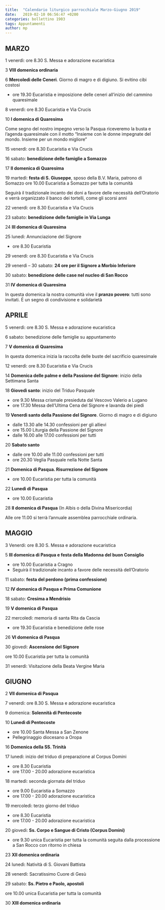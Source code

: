 ```yaml
---
title:  "Calendario liturgico parrocchiale Marzo-Giugno 2019"
date:   2019-02-10 06:56:47 +0200
categories: bollettino 1903 
tags: Appuntamenti
author: mp
---
```





## MARZO

1	venerdì: ore 8.30 S. Messa e adorazione eucaristica
	      
3 	**VIII domenica ordinaria**

6 	**Mercoledì delle Ceneri**. Giorno di magro e di digiuno. Si evitino cibi      	costosi
 * ore 19.30 Eucaristia e imposizione delle ceneri all’inizio del cammino quaresimale

8 	venerdì: ore 8.30 Eucaristia e Via Crucis

10 	**I domenica di Quaresima**

Come segno del nostro impegno verso la Pasqua riceveremo la busta e l’agenda quaresimale con il motto “Insieme con le donne impegnate del mondo. Insieme per un mondo migliore”

15 	venerdì: ore 8.30 Eucaristia e Via Crucis

16	sabato: **benedizione delle famiglie a Somazzo** 

17 	**II domenica di Quaresima**

19 	martedì: **festa di S. Giuseppe**, sposo della B.V. Maria, patrono di  Somazzo
ore 10.00 Eucaristia a Somazzo per tutta la comunità

Seguirà il tradizionale incanto dei doni a favore delle necessità dell’Oratorio e verrà organizzato il banco dei tortelli, come gli scorsi anni

22 	venerdì: ore 8.30 Eucaristia e Via Crucis

23 sabato: **benedizione delle famiglie in Via Lunga**

24 	**III domenica di Quaresima**

25 	lunedì: Annunciazione del Signore

* ore 8.30 Eucaristia


29 	venerdì: ore 8.30 Eucaristia e Via Crucis

29 	venerdì – 30 sabato: **24 ore per il Signore a Morbio Inferiore** 

30 sabato: **benedizione delle case nel nucleo di San Rocco**

31	**IV domenica di Quaresima**

In questa domenica la nostra comunità vive il **pranzo povero**: tutti sono invitati. Ė un segno di condivisione e solidarietà


## APRILE

5 	venerdì: ore 8.30 S. Messa e adorazione eucaristica

6 	sabato: benedizione delle famiglie su appuntamento

7 	**V domenica di Quaresima**

In questa domenica inizia la raccolta delle buste del sacrificio quaresimale

12 	venerdì: ore 8.30 Eucaristia e Via Crucis

14 	**Domenica delle palme e della Passione del Signore**: inizio della Settimana Santa

18 	**Giovedì santo**: inizio del Triduo Pasquale

- ore 9.30 Messa crismale presieduta dal Vescovo Valerio a Lugano
- ore 17.30 Messa dell’Ultima Cena del Signore e lavanda dei piedi 

19 	**Venerdì santo della Passione del Signore**. Giorno di magro e di digiuno

- dalle 13.30 alle 14.30 confessioni per gli allievi
- ore 15.00 Liturgia della Passione del Signore
- dalle 16.00 alle 17.00 confessioni per tutti

20 	**Sabato santo** 

- dalle ore 10.00 alle 11.00 confessioni per tutti 
- ore 20.30 Veglia Pasquale nella Notte Santa


21 	**Domenica di Pasqua. Risurrezione del Signore**

- ore 10.00 Eucaristia per tutta la comunità

22 	**Lunedì di Pasqua**

- ore 10.00 Eucaristia 

28 **II domenica di Pasqua** (In Albis o della Divina Misericordia)

Alle ore 11.00 si terrà l’annuale assemblea parrocchiale ordinaria.


## MAGGIO

3 	Venerdi: ore 8.30 S. Messa e adorazione eucaristica

5 	**III domenica di Pasqua e festa della Madonna del buon Consiglio**

- ore 10.00 Eucaristia a Cragno
- Seguirà il tradizionale incanto a favore delle necessità dell’Oratorio

11 	sabato: **festa del perdono (prima confessione)** 

12 	**IV domenica di Pasqua e Prima Comunione** 

18 	sabato: **Cresima a Mendrisio**

19 	**V domenica di Pasqua**

22 	mercoledì: memoria di santa Rita da Cascia 

- ore 19.30 Eucaristia e benedizione delle rose

26 	**VI domenica di Pasqua**

30 	giovedì: **Ascensione del Signore**

ore 10.00 Eucaristia per tutta la comunità

31 	venerdì: Visitazione della Beata Vergine Maria

## GIUGNO

2 	**VII domenica di Pasqua**

7 	venerdì: ore 8.30 S. Messa e adorazione eucaristica
               
9 	domenica: **Solennità di Pentecoste**

10 	**Lunedì di Pentecoste** 

- ore 10.00 Santa Messa a San Zenone
- Pellegrinaggio diocesano a Oropa

16 	**Domenica della SS. Trinità**

17 	lunedì: inizio del triduo di preparazione al Corpus Domini

- ore 8.30 Eucaristia
- ore 17.00 - 20.00 adorazione eucaristica

18 	martedì: seconda giornata del triduo

- ore 9.00 Eucaristia a Somazzo
- ore 17.00 - 20.00 adorazione eucaristica

19 	mercoledì: terzo giorno del triduo

- ore 8.30 Eucaristia
- ore 17.00 - 20.00 adorazione eucaristica

20 	giovedì: **Ss. Corpo e Sangue di Cristo (Corpus Domini)**

- ore 9.30 unica Eucaristia per tutta la comunità seguita dalla processione a San Rocco con ritorno in chiesa

23 	**XII domenica ordinaria** 

24 	lunedì: Natività di S. Giovani Battista

28 	venerdì: Sacratissimo Cuore di Gesù

29 	sabato: **Ss. Pietro e Paolo, apostoli**

ore 10.00 unica Eucaristia per tutta la comunità

30 	**XIII domenica ordinaria**











